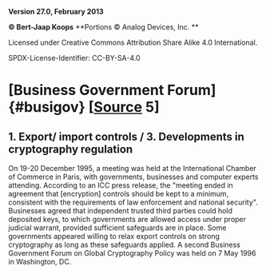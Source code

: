 **Version 27.0, February 2013**

**© Bert-Jaap Koops**
**Portions © Analog Devices, Inc. **  

Licensed under Creative Commons Attribution Share Alike 4.0 International.

SPDX-License-Identifier: CC-BY-SA-4.0

# [Business Government Forum]{#busigov} \[[Source](cls-srce.htm) 5\]

## 1. Export/ import controls / 3. Developments in cryptography regulation  
On 19-20 December 1995, a meeting was held at the International Chamber
of Commerce in Paris, with governments, businesses and computer experts
attending. According to an ICC press release, the \"meeting ended in
agreement that \[encryption\] controls should be kept to a minimum,
consistent with the requirements of law enforcement and national
security\". Businesses agreed that independent trusted third parties
could hold deposited keys, to which governments are allowed access under
proper judicial warrant, provided sufficient safeguards are in place.
Some governments appeared willing to relax export controls on strong
cryptography as long as these safeguards applied. A second Business
Government Forum on Global Cryptography Policy was held on 7 May 1996 in
Washington, DC.
